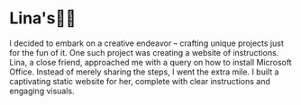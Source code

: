 # Lina's👧🚥
I decided to embark on a creative endeavor – crafting unique projects just for the fun of it. 
One such project was creating a website of instructions. Lina, a close friend, approached me with a query on how to install Microsoft Office. Instead of merely sharing the steps, I went the extra mile. I built a captivating static website for her, complete with clear instructions and engaging visuals.